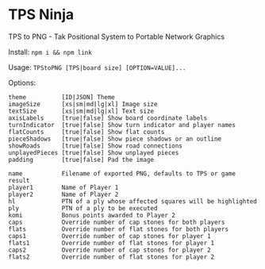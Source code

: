 TPS Ninja
===

TPS to PNG - Tak Positional System to Portable Network Graphics

Install: `npm i && npm link`

Usage: `TPStoPNG [TPS|board size] [OPTION=VALUE]...`

Options:

    theme          [ID|JSON] Theme
    imageSize      [xs|sm|md|lg|xl] Image size
    textSize       [xs|sm|md|lg|xl] Text size
    axisLabels     [true|false] Show board coordinate labels
    turnIndicator  [true|false] Show turn indicator and player names
    flatCounts     [true|false] Show flat counts
    pieceShadows   [true|false] Show piece shadows or an outline
    showRoads      [true|false] Show road connections
    unplayedPieces [true|false] Show unplayed pieces
    padding        [true|false] Pad the image

    name           Filename of exported PNG, defaults to TPS or game result
    player1        Name of Player 1
    player2        Name of Player 2
    hl             PTN of a ply whose affected squares will be highlighted
    ply            PTN of a ply to be executed
    komi           Bonus points awarded to Player 2
    caps           Override number of cap stones for both players
    flats          Override number of flat stones for both players
    caps1          Override number of cap stones for player 1
    flats1         Override number of flat stones for player 1
    caps2          Override number of cap stones for player 2
    flats2         Override number of flat stones for player 2
